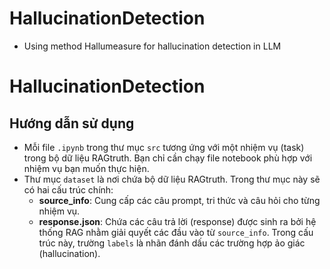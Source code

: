 # HallucinationDetection
- Using method Hallumeasure for hallucination detection in LLM 

# HallucinationDetection

## Hướng dẫn sử dụng

- Mỗi file `.ipynb` trong thư mục `src` tương ứng với một nhiệm vụ (task) trong bộ dữ liệu RAGtruth. Bạn chỉ cần chạy file notebook phù hợp với nhiệm vụ bạn muốn thực hiện.
- Thư mục `dataset` là nơi chứa bộ dữ liệu RAGtruth. Trong thư mục này sẽ có hai cấu trúc chính:
  - **source_info**: Cung cấp các câu prompt, tri thức và câu hỏi cho từng nhiệm vụ.
  - **response.json**: Chứa các câu trả lời (response) được sinh ra bởi hệ thống RAG nhằm giải quyết các đầu vào từ `source_info`. Trong cấu trúc này, trường `labels` là nhãn đánh dấu các trường hợp ảo giác (hallucination).